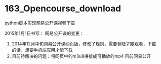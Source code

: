 163_Opencourse_download
=======================

python脚本实现网易公开课视频下载


2015年1月1日书写：
网易公开课的变更：
1. 2014年12月中旬网易公开课网页版，修改了规则，需要登陆才能观看，下载的话，想要手机端应用才能下载
2. 目前待解决的问题：将网页中的m3u8拼接成可播放的mp4
目前网易公开
